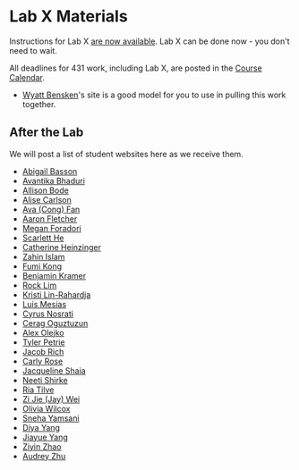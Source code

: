 # Lab X Materials

Instructions for Lab X [are now available](https://github.com/THOMASELOVE/431-2021/blob/main/labs/labX/labX.md). Lab X can be done now - you don't need to wait.

All deadlines for 431 work, including Lab X, are posted in the [Course Calendar](https://thomaselove.github.io/431/calendar.html).

- [Wyatt Bensken](https://wyattbensken.com/)'s site is a good model for you to use in pulling this work together.

## After the Lab

We will post a list of student websites here as we receive them.

- [Abigail Basson](https://www.abigailbasson.me/)
- [Avantika Bhaduri](https://axb978.wixsite.com/avantikabhaduri)
- [Allison Bode](https://allisonrbode.wordpress.com/)
- [Alise Carlson](https://carlsoak.wixsite.com/alisecarlsonmd)
- [Ava (Cong) Fan](https://cong-fan.netlify.app/)
- [Aaron Fletcher](https://afletcher80.wixsite.com/website-1)
- [Megan Foradori](https://sites.google.com/case.edu/foradorima/home)
- [Scarlett He](https://hsj957site.netlify.app/)
- [Catherine Heinzinger](https://drheinzinger.com/)
- [Zahin Islam](https://zahin-islam.netlify.app/)
- [Fumi Kong](https://wenhuikong0116.wixsite.com/website)
- [Benjamin Kramer](https://bptkramer.owlstown.net//)
- [Rock Lim](https://rocklim.netlify.app/)
- [Kristi Lin-Rahardja](https://kristilinr.netlify.app/)
- [Luis Mesias](https://luismesias.squarespace.com/)
- [Cyrus Nosrati](https://cyrus-nosrati.netlify.app/)
- [Cerag Oguztuzun](https://ceragoguztuzun.github.io/)
- [Alex Olejko](https://alexolejko.netlify.app/)
- [Tyler Petrie](https://tylergpetrie.wixsite.com/research)
- [Jacob Rich](http://jacobrich.com/)
- [Carly Rose](https://cxr367.owlstown.net/)
- [Jacqueline Shaia](https://www.jacquelensphd.com/)
- [Neeti Shirke](https://neetishirke.wordpress.com/)
- [Ria Tilve](https://ria-tilve.netlify.app/)
- [Zi Jie (Jay) Wei](https://jayweiblog.netlify.app/)
- [Olivia Wilcox](https://www.olivia-wilcox.com/)
- [Sneha Yamsani](https://sneha-yamsani.owlstown.net/)
- [Diya Yang](https://diyayang.owlstown.net/)
- [Jiayue Yang](https://jerry-yang.netlify.app)
- [Ziyin Zhao](https://ziyin-zhao.netlify.app/)
- [Audrey Zhu](https://aaz25.netlify.app/)
